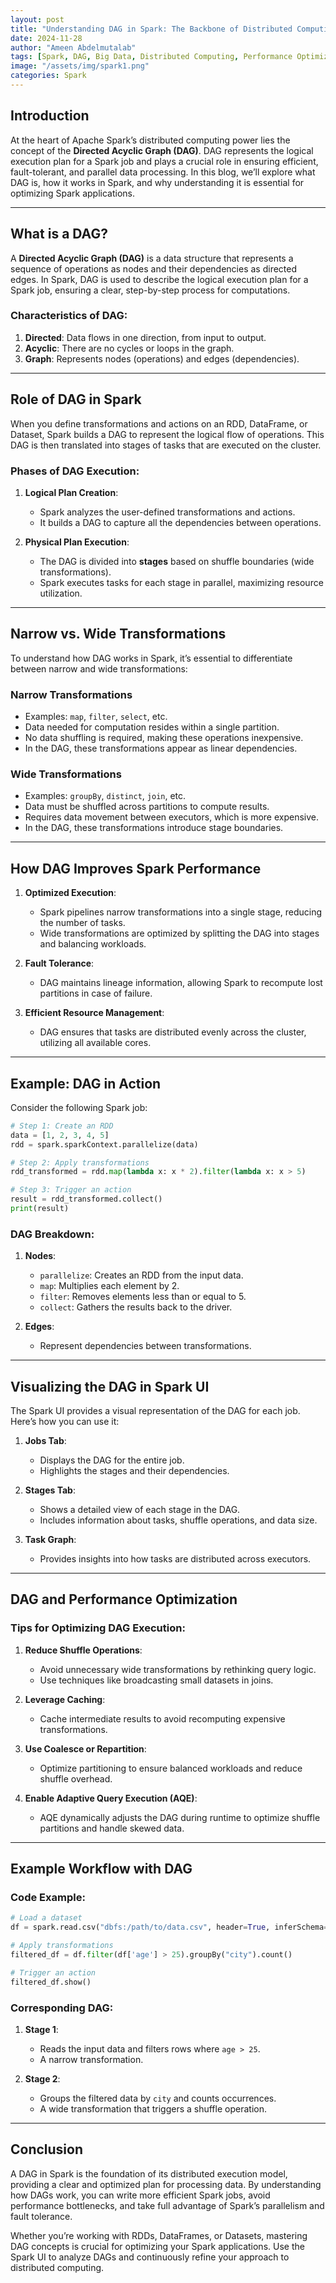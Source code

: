 ```yaml
---
layout: post
title: "Understanding DAG in Spark: The Backbone of Distributed Computing"
date: 2024-11-28
author: "Ameen Abdelmutalab"
tags: [Spark, DAG, Big Data, Distributed Computing, Performance Optimization]
image: "/assets/img/spark1.png"
categories: Spark
---
```


## Introduction

At the heart of Apache Spark’s distributed computing power lies the concept of the **Directed Acyclic Graph (DAG)**. DAG represents the logical execution plan for a Spark job and plays a crucial role in ensuring efficient, fault-tolerant, and parallel data processing. In this blog, we’ll explore what DAG is, how it works in Spark, and why understanding it is essential for optimizing Spark applications.

---

## What is a DAG?

A **Directed Acyclic Graph (DAG)** is a data structure that represents a sequence of operations as nodes and their dependencies as directed edges. In Spark, DAG is used to describe the logical execution plan for a Spark job, ensuring a clear, step-by-step process for computations.

### Characteristics of DAG:
1. **Directed**: Data flows in one direction, from input to output.
2. **Acyclic**: There are no cycles or loops in the graph.
3. **Graph**: Represents nodes (operations) and edges (dependencies).

---

## Role of DAG in Spark

When you define transformations and actions on an RDD, DataFrame, or Dataset, Spark builds a DAG to represent the logical flow of operations. This DAG is then translated into stages of tasks that are executed on the cluster.

### Phases of DAG Execution:

1. **Logical Plan Creation**:
   - Spark analyzes the user-defined transformations and actions.
   - It builds a DAG to capture all the dependencies between operations.

2. **Physical Plan Execution**:
   - The DAG is divided into **stages** based on shuffle boundaries (wide transformations).
   - Spark executes tasks for each stage in parallel, maximizing resource utilization.

---

## Narrow vs. Wide Transformations

To understand how DAG works in Spark, it’s essential to differentiate between narrow and wide transformations:

### **Narrow Transformations**
- Examples: `map`, `filter`, `select`, etc.
- Data needed for computation resides within a single partition.
- No data shuffling is required, making these operations inexpensive.
- In the DAG, these transformations appear as linear dependencies.

### **Wide Transformations**
- Examples: `groupBy`, `distinct`, `join`, etc.
- Data must be shuffled across partitions to compute results.
- Requires data movement between executors, which is more expensive.
- In the DAG, these transformations introduce stage boundaries.

---

## How DAG Improves Spark Performance

1. **Optimized Execution**:
   - Spark pipelines narrow transformations into a single stage, reducing the number of tasks.
   - Wide transformations are optimized by splitting the DAG into stages and balancing workloads.

2. **Fault Tolerance**:
   - DAG maintains lineage information, allowing Spark to recompute lost partitions in case of failure.

3. **Efficient Resource Management**:
   - DAG ensures that tasks are distributed evenly across the cluster, utilizing all available cores.

---

## Example: DAG in Action

Consider the following Spark job:

```python
# Step 1: Create an RDD
data = [1, 2, 3, 4, 5]
rdd = spark.sparkContext.parallelize(data)

# Step 2: Apply transformations
rdd_transformed = rdd.map(lambda x: x * 2).filter(lambda x: x > 5)

# Step 3: Trigger an action
result = rdd_transformed.collect()
print(result)
```

### DAG Breakdown:
1. **Nodes**:
   - `parallelize`: Creates an RDD from the input data.
   - `map`: Multiplies each element by 2.
   - `filter`: Removes elements less than or equal to 5.
   - `collect`: Gathers the results back to the driver.

2. **Edges**:
   - Represent dependencies between transformations.

---

## Visualizing the DAG in Spark UI

The Spark UI provides a visual representation of the DAG for each job. Here’s how you can use it:

1. **Jobs Tab**:
   - Displays the DAG for the entire job.
   - Highlights the stages and their dependencies.

2. **Stages Tab**:
   - Shows a detailed view of each stage in the DAG.
   - Includes information about tasks, shuffle operations, and data size.

3. **Task Graph**:
   - Provides insights into how tasks are distributed across executors.

---

## DAG and Performance Optimization

### Tips for Optimizing DAG Execution:
1. **Reduce Shuffle Operations**:
   - Avoid unnecessary wide transformations by rethinking query logic.
   - Use techniques like broadcasting small datasets in joins.

2. **Leverage Caching**:
   - Cache intermediate results to avoid recomputing expensive transformations.

3. **Use Coalesce or Repartition**:
   - Optimize partitioning to ensure balanced workloads and reduce shuffle overhead.

4. **Enable Adaptive Query Execution (AQE)**:
   - AQE dynamically adjusts the DAG during runtime to optimize shuffle partitions and handle skewed data.

---

## Example Workflow with DAG

### Code Example:
```python
# Load a dataset
df = spark.read.csv("dbfs:/path/to/data.csv", header=True, inferSchema=True)

# Apply transformations
filtered_df = df.filter(df['age'] > 25).groupBy("city").count()

# Trigger an action
filtered_df.show()
```

### Corresponding DAG:
1. **Stage 1**:
   - Reads the input data and filters rows where `age > 25`.
   - A narrow transformation.

2. **Stage 2**:
   - Groups the filtered data by `city` and counts occurrences.
   - A wide transformation that triggers a shuffle operation.

---

## Conclusion

A DAG in Spark is the foundation of its distributed execution model, providing a clear and optimized plan for processing data. By understanding how DAGs work, you can write more efficient Spark jobs, avoid performance bottlenecks, and take full advantage of Spark’s parallelism and fault tolerance.

Whether you’re working with RDDs, DataFrames, or Datasets, mastering DAG concepts is crucial for optimizing your Spark applications. Use the Spark UI to analyze DAGs and continuously refine your approach to distributed computing.
```